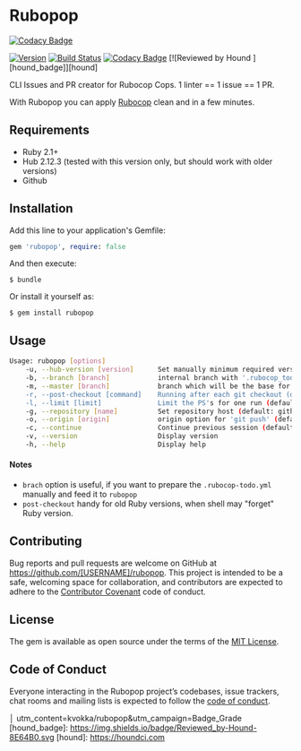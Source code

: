 # Rubopop

[![Codacy Badge](https://api.codacy.com/project/badge/Grade/8be41ff90d294d7bb4c01fb3c98ebac9)](https://app.codacy.com/app/kvokka/rubopop?utm_source=github.com&utm_medium=referral&utm_content=kvokka/rubopop&utm_campaign=Badge_Grade_Dashboard)

[![Version               ][rubygems_badge]][rubygems]
[![Build Status          ][travisci_badge]][travisci]
[![Codacy Badge          ][codacy_badge]][codacy]
[![Reviewed by Hound     ][hound_badge]][hound]

CLI Issues and PR creator for Rubocop Cops. 1 linter == 1 issue == 1 PR.

With Rubopop you can apply [Rubocop][rubocop_repo] clean and in a few minutes.

## Requirements

* Ruby 2.1+
* Hub 2.12.3 (tested with this version only, but should work with older versions)
* Github

## Installation

Add this line to your application's Gemfile:

```ruby
gem 'rubopop', require: false
```

And then execute:

    $ bundle

Or install it yourself as:

    $ gem install rubopop

## Usage

```bash
Usage: rubopop [options]
    -u, --hub-version [version]      Set manually minimum required version of 'hub' utility for github (default: 2.12.3)
    -b, --branch [branch]            internal branch with '.rubocop_todo.yml' (default: 'rubocop_todo_branch')
    -m, --master [branch]            branch which will be the base for all PR's (default: 'master')
    -r, --post-checkout [command]    Running after each git checkout (default: "")
    -l, --limit [limit]              Limit the PS's for one run (default: 10)
    -g, --repository [name]          Set repository host (default: github)
    -o, --origin [origin]            origin option for 'git push' (default: 'origin')
    -c, --continue                   Continue previous session (default: false)
    -v, --version                    Display version
    -h, --help                       Display help
```

#### Notes

* `brach` option is useful, if you want to prepare the `.rubocop-todo.yml` manually and feed it to `rubopop`
* `post-checkout` handy for old Ruby versions, when shell may "forget" Ruby version.

## Contributing

Bug reports and pull requests are welcome on GitHub at https://github.com/[USERNAME]/rubopop. This project is intended to be a safe, welcoming space for collaboration, and contributors are expected to adhere to the [Contributor Covenant][contributor_covenant_link] code of conduct.

## License

The gem is available as open source under the terms of the [MIT License][mit_link].

## Code of Conduct

Everyone interacting in the Rubopop project’s codebases, issue trackers, chat rooms and mailing lists is expected to follow the [code of conduct][code_of_conduct_link].


[rubocop_repo]: https://github.com/rubocop-hq/rubocop
[contributor_covenant_link]: http://contributor-covenant.org
[mit_link]: https://opensource.org/licenses/MIT
[code_of_conduct_link]: https://github.com/[USERNAME]/rubopop/blob/master/CODE_OF_CONDUCT.md

[travisci_badge]: https://travis-ci.org/kvokka/rubopop.svg?branch=master
[travisci]: https://travis-ci.org/kvokka/rubopop
[rubygems]: https://rubygems.org/gems/rubopop
[rubygems_badge]: http://img.shields.io/gem/v/rubopop.svg
[codacy_badge]: https://api.codacy.com/project/badge/update_me
[codacy]: https://www.codacy.com/app/kvokka/rubopop?utm_source=github.com&amp;utm_medium=referral&amp;
       │ utm_content=kvokka/rubopop&amp;utm_campaign=Badge_Grade
[hound_badge]: https://img.shields.io/badge/Reviewed_by-Hound-8E64B0.svg
[hound]: https://houndci.com